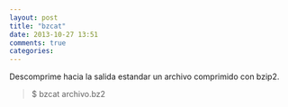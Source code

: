 ```yaml
---
layout: post
title: "bzcat"
date: 2013-10-27 13:51
comments: true
categories: 
---
```

Descomprime hacia la salida estandar un archivo comprimido con bzip2.

>$ bzcat archivo.bz2

